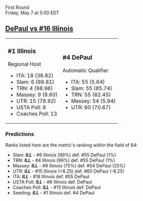 First Round  
Friday, May 7 at 5:00 EDT
## [DePaul vs #16 Illinois](https://www.ncaa.com/game/5833373) 

<table><tr><td>  

### #1 Illinois  

Regional Host  
- ITA: 18 (36.82)  
- Slam: 6 (98.81)  
- TRN: 4 (98.96)  
- Massey: 9 (8.60)  
- UTR: 15 (78.92)  
- USTA Poll: 8  
- Coaches Poll: 13  

</td><td>  

### #4 DePaul  

Automatic Qualifier  
- ITA: 55 (5.64)  
- Slam: 55 (85.74)  
- TRN: 55 (82.45)  
- Massey: 54 (5.94)  
- UTR: 60 (70.67)  

</td></tr></table>  

 ### Predictions  

Ranks listed here are the metric's ranking within the field of 64:  
- Slam: ***ILL*** - #6 Illinois (99%) def. #55 DePaul (1%)  
- TRN: ***ILL*** - #4 Illinois (99%) def. #55 DePaul (1%)  
- Massey: ***ILL*** - #9 Illinois (75%) def. #54 DePaul (25%)  
- UTR: ***ILL*** - #15 Illinois (+8.25) def. #60 DePaul (-8.25)  
- ITA: ***ILL*** - #18 Illinois def. #55 DePaul  
- USTA Poll: ***ILL*** - #8 Illinois def. DePaul  
- Coaches Poll: ***ILL*** - #13 Illinois def. DePaul  
- Seeding: ***ILL*** - #1 Illinois def. #4 DePaul  